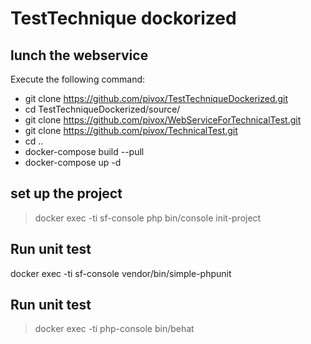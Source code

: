 # TestTechnique dockorized

## lunch the webservice
Execute the following command:
* git clone https://github.com/pivox/TestTechniqueDockerized.git
* cd TestTechniqueDockerized/source/
* git clone https://github.com/pivox/WebServiceForTechnicalTest.git
* git clone https://github.com/pivox/TechnicalTest.git
* cd ..
* docker-compose build --pull
* docker-compose up -d

## set up the project

> docker exec -ti sf-console php bin/console init-project

## Run unit test 

docker exec -ti sf-console vendor/bin/simple-phpunit

## Run unit test 

> docker exec -ti php-console bin/behat 




